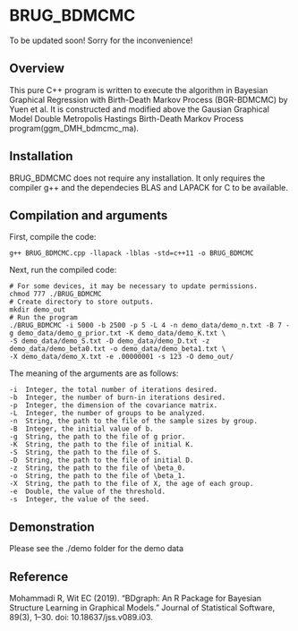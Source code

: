 # BRUG_BDMCMC

To be updated soon! Sorry for the inconvenience!

## Overview
This pure C++ program is written to execute the algorithm in Bayesian Graphical Regression with Birth-Death Markov Process (BGR-BDMCMC) by Yuen et al.
It is constructed and modified above the Gausian Graphical Model Double Metropolis Hastings Birth-Death Markov Process program(ggm_DMH_bdmcmc_ma).
## Installation
BRUG_BDMCMC does not require any installation. It only requires the compiler g++ and the dependecies BLAS and LAPACK for C to be available.
## Compilation and arguments
First, compile the code:
```
g++ BRUG_BDMCMC.cpp -llapack -lblas -std=c++11 -o BRUG_BDMCMC
```
Next, run the compiled code:
```
# For some devices, it may be necessary to update permissions.
chmod 777 ./BRUG_BDMCMC
# Create directory to store outputs.
mkdir demo_out
# Run the program
./BRUG_BDMCMC -i 5000 -b 2500 -p 5 -L 4 -n demo_data/demo_n.txt -B 7 -g demo_data/demo_g_prior.txt -K demo_data/demo_K.txt \
-S demo_data/demo_S.txt -D demo_data/demo_D.txt -z demo_data/demo_beta0.txt -o demo_data/demo_beta1.txt \
-X demo_data/demo_X.txt -e .00000001 -s 123 -O demo_out/
```
The meaning of the arguments are as follows:
```
-i  Integer, the total number of iterations desired.
-b  Integer, the number of burn-in iterations desired.
-p  Integer, the dimension of the covariance matrix.
-L  Integer, the number of groups to be analyzed.
-n  String, the path to the file of the sample sizes by group.
-B  Integer, the initial value of b.
-g  String, the path to the file of g prior.
-K  String, the path to the file of initial K.
-S  String, the path to the file of S.
-D  String, the path to the file of initial D.
-z  String, the path to the file of \beta_0.
-o  String, the path to the file of \beta_1.
-X  String, the path to the file of X, the age of each group.
-e  Double, the value of the threshold.
-s  Integer, the value of the seed.
```
## Demonstration
Please see the ./demo folder for the demo data
## Reference
Mohammadi R, Wit EC (2019). “BDgraph: An R Package for Bayesian Structure Learning in Graphical Models.” Journal of Statistical Software, 89(3), 1–30. doi: 10.18637/jss.v089.i03.
